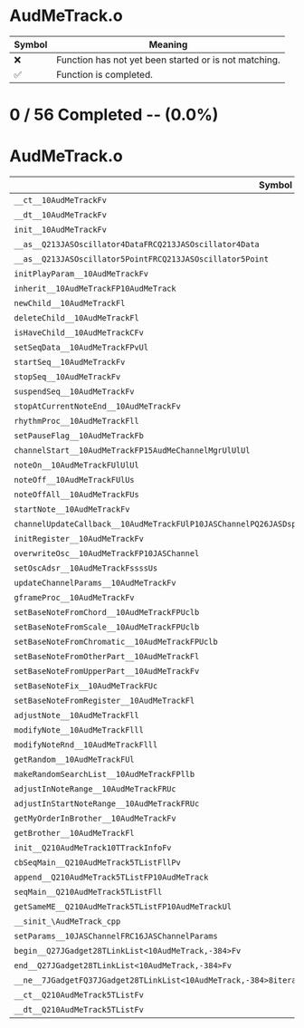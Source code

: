 # AudMeTrack.o
| Symbol | Meaning 
| ------------- | ------------- 
| :x: | Function has not yet been started or is not matching. 
| :white_check_mark: | Function is completed. 


# 0 / 56 Completed -- (0.0%)
# AudMeTrack.o
| Symbol | Decompiled? |
| ------------- | ------------- |
| `__ct__10AudMeTrackFv` | :x: |
| `__dt__10AudMeTrackFv` | :x: |
| `init__10AudMeTrackFv` | :x: |
| `__as__Q213JASOscillator4DataFRCQ213JASOscillator4Data` | :x: |
| `__as__Q213JASOscillator5PointFRCQ213JASOscillator5Point` | :x: |
| `initPlayParam__10AudMeTrackFv` | :x: |
| `inherit__10AudMeTrackFP10AudMeTrack` | :x: |
| `newChild__10AudMeTrackFl` | :x: |
| `deleteChild__10AudMeTrackFl` | :x: |
| `isHaveChild__10AudMeTrackCFv` | :x: |
| `setSeqData__10AudMeTrackFPvUl` | :x: |
| `startSeq__10AudMeTrackFv` | :x: |
| `stopSeq__10AudMeTrackFv` | :x: |
| `suspendSeq__10AudMeTrackFv` | :x: |
| `stopAtCurrentNoteEnd__10AudMeTrackFv` | :x: |
| `rhythmProc__10AudMeTrackFll` | :x: |
| `setPauseFlag__10AudMeTrackFb` | :x: |
| `channelStart__10AudMeTrackFP15AudMeChannelMgrUlUlUl` | :x: |
| `noteOn__10AudMeTrackFUlUlUl` | :x: |
| `noteOff__10AudMeTrackFUlUs` | :x: |
| `noteOffAll__10AudMeTrackFUs` | :x: |
| `startNote__10AudMeTrackFv` | :x: |
| `channelUpdateCallback__10AudMeTrackFUlP10JASChannelPQ26JASDsp8TChannelPv` | :x: |
| `initRegister__10AudMeTrackFv` | :x: |
| `overwriteOsc__10AudMeTrackFP10JASChannel` | :x: |
| `setOscAdsr__10AudMeTrackFssssUs` | :x: |
| `updateChannelParams__10AudMeTrackFv` | :x: |
| `gframeProc__10AudMeTrackFv` | :x: |
| `setBaseNoteFromChord__10AudMeTrackFPUclb` | :x: |
| `setBaseNoteFromScale__10AudMeTrackFPUclb` | :x: |
| `setBaseNoteFromChromatic__10AudMeTrackFPUclb` | :x: |
| `setBaseNoteFromOtherPart__10AudMeTrackFl` | :x: |
| `setBaseNoteFromUpperPart__10AudMeTrackFv` | :x: |
| `setBaseNoteFix__10AudMeTrackFUc` | :x: |
| `setBaseNoteFromRegister__10AudMeTrackFl` | :x: |
| `adjustNote__10AudMeTrackFll` | :x: |
| `modifyNote__10AudMeTrackFlll` | :x: |
| `modifyNoteRnd__10AudMeTrackFlll` | :x: |
| `getRandom__10AudMeTrackFUl` | :x: |
| `makeRandomSearchList__10AudMeTrackFPllb` | :x: |
| `adjustInNoteRange__10AudMeTrackFRUc` | :x: |
| `adjustInStartNoteRange__10AudMeTrackFRUc` | :x: |
| `getMyOrderInBrother__10AudMeTrackFv` | :x: |
| `getBrother__10AudMeTrackFl` | :x: |
| `init__Q210AudMeTrack10TTrackInfoFv` | :x: |
| `cbSeqMain__Q210AudMeTrack5TListFllPv` | :x: |
| `append__Q210AudMeTrack5TListFP10AudMeTrack` | :x: |
| `seqMain__Q210AudMeTrack5TListFll` | :x: |
| `getSameME__Q210AudMeTrack5TListFP10AudMeTrackUl` | :x: |
| `__sinit_\AudMeTrack_cpp` | :x: |
| `setParams__10JASChannelFRC16JASChannelParams` | :x: |
| `begin__Q27JGadget28TLinkList<10AudMeTrack,-384>Fv` | :x: |
| `end__Q27JGadget28TLinkList<10AudMeTrack,-384>Fv` | :x: |
| `__ne__7JGadgetFQ37JGadget28TLinkList<10AudMeTrack,-384>8iteratorQ37JGadget28TLinkList<10AudMeTrack,-384>8iterator` | :x: |
| `__ct__Q210AudMeTrack5TListFv` | :x: |
| `__dt__Q210AudMeTrack5TListFv` | :x: |
